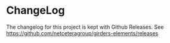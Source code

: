 # ChangeLog

The changelog for this project is kept with Github Releases. See https://github.com/netceteragroup/girders-elements/releases
